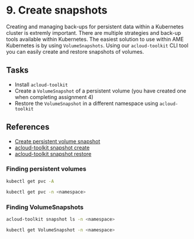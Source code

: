 # 9. Create snapshots

Creating and managing back-ups for persistent data within a Kubernetes cluster is extremly important. There are multiple strategies and back-up tools available within Kubernetes. The easiest solution to use within AME Kubernetes is by using `VolumeSnapshots`. Using our `acloud-toolkit` CLI tool you can easily create and restore snapshots of volumes.

## Tasks

- Install `acloud-toolkit`
- Create a `VolumeSnapshot` of a persistent volume (you have created one when completing assignment 4)
- Restore the `VolumeSnapshot` in a different namespace using `acloud-toolkit`

## References

- [Create persistent volume snapshot](https://docs.avisi.cloud/docs/runbooks/create-persistent-volume-snapshots/)
- [acloud-toolkit snapshot create](https://docs.avisi.cloud/references/acloud-toolkit/acloud-toolkit_snapshot_create/)
- [acloud-toolkit snapshot restore](https://docs.avisi.cloud/references/acloud-toolkit/acloud-toolkit_snapshot_restore/)

### Finding persistent volumes

```bash
kubectl get pvc -A
```

```bash
kubectl get pvc -n <namespace>
```

### Finding VolumeSnapshots

```bash
acloud-toolkit snapshot ls -n <namespace>
```

```bash
kubectl get VolumeSnapshot -n <namespace>
```

